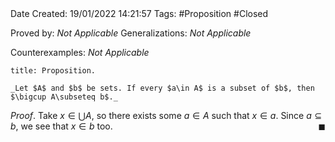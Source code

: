 <br />
<br />

Date Created: 19/01/2022 14:21:57
Tags: #Proposition #Closed 

Proved by: _Not Applicable_
Generalizations: _Not Applicable_

Counterexamples: _Not Applicable_

``` ad-Proposition
title: Proposition.

_Let $A$ and $b$ be sets. If every $a\in A$ is a subset of $b$, then $\bigcup A\subseteq b$._

```

_Proof_. Take $x\in\bigcup A$, so there exists some $a\in A$ such that $x\in a$. Since $a\subseteq b$, we see that $x\in b$ too.<span style="float:right;">$\blacksquare$</span>
